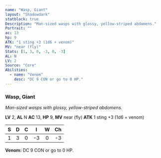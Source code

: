 ```yaml
---
name: "Wasp, Giant"
layout: "Shadowdark"
statblock: true
Description: "Man-sized wasps with glossy, yellow-striped abdomens."
Portrait: ""
ac: 13
hp: 9
ATK: "1 sting +3 (1d6 + venom)"
MV: "near (fly)"
Stats: [1, 3, 0, -3, 0, -3]
AL: N
LV: 2
Source: "Core"
Abilities:
  - name: "Venom"
    desc: "DC 9 CON or go to 0 HP."
---
```


### Wasp, Giant

_Man-sized wasps with glossy, yellow-striped abdomens._

**LV** 2, **AL** N
**AC** 13, **HP** 9, **MV** near (fly)
**ATK** 1 sting +3 (1d6 + venom)

|  S  |  D  |  C  |  I  |  W  |  Ch  |
|:---:|:---:|:---:|:---:|:---:|:----:|
| 1 | 3 | 0 | -3 | 0 | -3 |

**Venom:** DC 9 CON or go to 0 HP.

